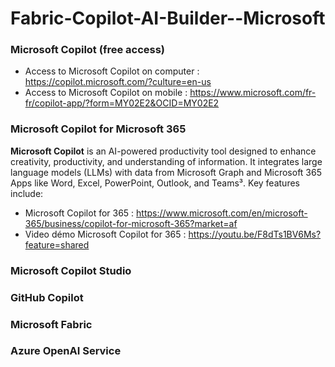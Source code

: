# Fabric-Copilot-AI-Builder--Microsoft

### Microsoft Copilot (free access) 
- Access to Microsoft Copilot on computer : https://copilot.microsoft.com/?culture=en-us
- Access to Microsoft Copilot on mobile : https://www.microsoft.com/fr-fr/copilot-app/?form=MY02E2&OCID=MY02E2

### Microsoft Copilot for Microsoft 365
**Microsoft Copilot** is an AI-powered productivity tool designed to enhance creativity, productivity, and understanding of information. It integrates large language models (LLMs) with data from Microsoft Graph and Microsoft 365 Apps like Word, Excel, PowerPoint, Outlook, and Teams³. Key features include:
- Microsoft Copilot for 365 :  https://www.microsoft.com/en/microsoft-365/business/copilot-for-microsoft-365?market=af
- Video démo Microsoft Copilot for 365 :  https://youtu.be/F8dTs1BV6Ms?feature=shared

  



### Microsoft Copilot Studio 

### GitHub Copilot 

### Microsoft Fabric 

### Azure OpenAI Service

